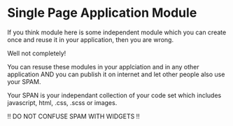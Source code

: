 # Single Page Application Module
If you think module here is some independent module which you can create once and reuse it in your application, then you are wrong.

Well not completely!

You can resuse these modules in your applciation and in any other application AND you can publish it on internet and let other people also use your SPAM.

Your SPAN is your independant collection of your code set which includes javascript, html, .css, .scss or images.

!! DO NOT CONFUSE SPAM WITH WIDGETS !!
